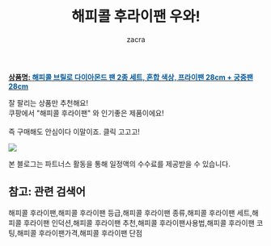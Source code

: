 ﻿---
layout: post
title:  "해피콜 후라이팬 우와!"
author: zacra
categories: [ 아이템 ]
tags: [해피콜 후라이팬,해피콜 후라이팬 등급,해피콜 후라이팬 종류,해피콜 후라이팬 세트,해피콜 후라이팬 인덕션,해피콜 후라이팬 추천,해피콜 후라이팬사용법,해피콜 후라이팬 코팅,해피콜 후라이팬가격,해피콜 후라이팬 단점]
image: https://static.coupangcdn.com/image/product/image/vendoritem/2019/10/04/5311231978/68d74e8d-4bd4-4611-984b-c0d4f5e23d37.jpg 
description: "쿠팡에서 해피콜 후라이팬 관련 상품으로 가장 잘팔리는 제품 중 하나라는 사실!!."
rating: 4.5
---

<a href="https://link.coupang.com/re/AFFSDP?lptag=AF8407795&pageKey=295634798&itemId=932232740&vendorItemId=5311231978&traceid=V0-153-f33e6b6d2e043f78"><b>상품명: <font color='#01579B'>해피콜 브릴로 다이아몬드 팬 2종 세트, 혼합 색상, 프라이팬 28cm + 궁중팬 28cm</font></b></a>

잘 팔리는 상품만 추천해요!<br/>
쿠팡에서 "해피콜 후라이팬" 와 인기좋은 제품이에요!<br/><br/>
즉 구매해도 안심이다 이말이죠. 클릭 고고고! <br/>



<a href="https://link.coupang.com/re/AFFSDP?lptag=AF8407795&pageKey=295634798&itemId=932232740&vendorItemId=5311231978&traceid=V0-153-f33e6b6d2e043f78"><img src="https://thumbnail7.coupangcdn.com/thumbnails/remote/q89/image/retail/images/25069610082608-715b5768-9f8e-40fe-be80-cce790d4112d.jpg"></a> 

본 블로그는 파트너스 활동을 통해 일정액의 수수료를 제공받을 수 있습니다.

## 참고: 관련 검색어    
해피콜 후라이팬,해피콜 후라이팬 등급,해피콜 후라이팬 종류,해피콜 후라이팬 세트,해피콜 후라이팬 인덕션,해피콜 후라이팬 추천,해피콜 후라이팬사용법,해피콜 후라이팬 코팅,해피콜 후라이팬가격,해피콜 후라이팬 단점